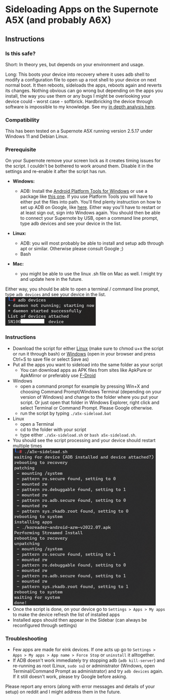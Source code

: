 # Sideloading Apps on the Supernote A5X (and probably A6X)

## Instructions

### Is this safe?
Short: In theory yes, but depends on your environment and usage.

Long: This boots your device into recovery where it uses adb shell to modify a configuration file to open up a root shell to your device on next normal boot. It then reboots, sideloads the apps, reboots again and reverts its changes. Nothing obvious can go wrong but depending on the apps you install, the way you use them or any bugs I might be overlooking your device could - worst case - softbrick. Hardbricking the device through software is impossible to my knowledge. See my [in depth analysis here](readme.md).

### Compatibility
This has been tested on a Supernote A5X running version 2.5.17 under Windows 11 and Debian Linux.

### Prerequisite
On your Supernote remove your screen lock as it creates timing issues for the script. I couldn't be bothered to work around them. Disable it in the settings and re-enable it after the script has run.

- **Windows:** 
    - ADB: Install the [Android Platform Tools for Windows](https://dl.google.com/android/repository/platform-tools-latest-windows.zip) or use a package like [this one](https://github.com/K3V1991/ADB-and-FastbootPlusPlus/releases). If you use Platform Tools you will have to either put the files into path. You'll find plenty instruction on how to set up ADB on Google, like [here](https://www.minitool.com/news/adb-install-windows-10-mac.html). Either way you'll have to restart or at least sign out, sign into Windows again. You should then be able to connect your Supernote by USB, open a command line prompt, type adb devices and see your device in the list.

- **Linux:** 
    - ADB: you will most probably be able to install and setup adb through apt or similar. Otherwise please consult Google ;)
    - Bash

- **Mac:** 
    - you might be able to use the linux .sh file on Mac as well. I might try and update here in the future.

Either way, you should be able to open a terminal / command line prompt, type `adb devices` and see your device in the list.
![update1](assets/adbdevices.png)

### Instructions
- Download the script for either [Linux](https://raw.githubusercontent.com/TA1312/supernote-a5x/master/scripts/a5x-sideload.sh) (make sure to chmod u+x the script or run it through bash) or [Windows](https://raw.githubusercontent.com/TA1312/supernote-a5x/master/scripts/a5x-sideload.bat) (open in your browser and press Ctrl+S to save file or select Save as)
- Put all the apps you want to sideload into the same folder as your script
    - You can download apps as APK files from sites like ApkPure or ApkMirror or preferably use [F-Droid](https://f-droid.org/)
- Windows 
    - open a command prompt for example by pressing Win+X and choosing Command Prompt/Windows Terminal (depending on your version of Windows) and change to the folder where you put your script. Or just open that folder in Windows Explorer, right click and select Terminal or Command Prompt. Please Google otherwise.
    - run the script by typing `./a5x-sideload.bat`
- Linux 
    - open a Terminal
    - cd to the folder with your script 
    - type either `./a5x-sideload.sh` or `bash a5x-sideload.sh`.
- You should see the script processing and your device should restart multiple times
![update1](assets/sideload.png)
- Once the script is done, on your device go to `Settings > Apps > My apps` to make the device refresh the list of installed apps
- Installed apps should then appear in the Sidebar (can always be reconfigured through settings)


### Troubleshooting
- Few apps are made for eink devices. If one acts up go to `Settings > Apps > My apps > App name > Force Stop` or `uninstall` it alltogether.
- If ADB doesn't work immediately try stopping adb (`adb kill-server`) and re-running as root (Linux, `sudo su`) or administrator (Windows, open Terminal/Command Prompt as administrator) and try `adb devices` again. If it still doesn't work, please try Google before asking.

Please report any errors (along with error messages and details of your setup) on reddit and I might address them in the future.